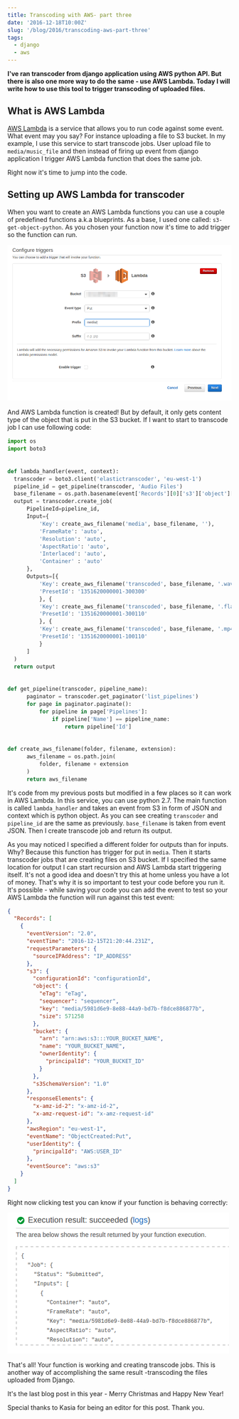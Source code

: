 ```yaml
---
title: Transcoding with AWS- part three
date: '2016-12-18T10:00Z'
slug: '/blog/2016/transcoding-aws-part-three'
tags:
  - django
  - aws
---
```


**I've ran transcoder from django application using AWS python API. But
there is also one more way to do the same - use AWS Lambda. Today I will
write how to use this tool to trigger transcoding of uploaded files.**

## What is AWS Lambda

[AWS Lambda](http://docs.aws.amazon.com/lambda/latest/dg/welcome.html)
is a service that allows you to run code against some event. What event
may you say? For instance uploading a file to S3 bucket. In my example,
I use this service to start transcode jobs. User upload file to
`media/music_file` and then instead of firing up event from django
application I trigger AWS Lambda function that does the same job.

Right now it's time to jump into the code.

## Setting up AWS Lambda for transcoder

When you want to create an AWS Lambda functions you can use a couple of
predefined functions a.k.a blueprints. As a base, I used one called:
`s3-get-object-python`. As you chosen your function now it's time to add
trigger so the function can run.

![AWS Lambda configuration](./aws_lambda1.png)

And AWS Lambda function is created! But by default, it only gets content
type of the object that is put in the S3 bucket. If I want to start to
transcode job I can use following code:

```python
import os
import boto3


def lambda_handler(event, context):
  transcoder = boto3.client('elastictranscoder', 'eu-west-1')
  pipeline_id = get_pipeline(transcoder, 'Audio Files')
  base_filename = os.path.basename(event['Records'][0]['s3']['object']['key'])
  output = transcoder.create_job(
      PipelineId=pipeline_id,
      Input={
          'Key': create_aws_filename('media', base_filename, ''),
          'FrameRate': 'auto',
          'Resolution': 'auto',
          'AspectRatio': 'auto',
          'Interlaced': 'auto',
          'Container' : 'auto'
      },
      Outputs=[{
          'Key': create_aws_filename('transcoded', base_filename, '.wav'),
          'PresetId': '1351620000001-300300'
          }, {
          'Key': create_aws_filename('transcoded', base_filename, '.flac'),
          'PresetId': '1351620000001-300110'
          }, {
          'Key': create_aws_filename('transcoded', base_filename, '.mp4'),
          'PresetId': '1351620000001-100110'
          }
      ]
  )
  return output


def get_pipeline(transcoder, pipeline_name):
      paginator = transcoder.get_paginator('list_pipelines')
      for page in paginator.paginate():
          for pipeline in page['Pipelines']:
              if pipeline['Name'] == pipeline_name:
                  return pipeline['Id']


def create_aws_filename(folder, filename, extension):
      aws_filename = os.path.join(
          folder, filename + extension
      )
      return aws_filename
```

It's code from my previous posts but modified in a few places so it can
work in AWS Lambda. In this service, you can use python 2.7. The main
function is called `lambda_handler` and takes an event from S3 in form
of JSON and context which is python object. As you can see creating
`transcoder` and `pipeline_id` are the same as previously.
`base_filename` is taken from event JSON. Then I create transcode job
and return its output.

As you may noticed I specified a different folder for outputs than for
inputs. Why? Because this function has trigger for put in `media`. Then
it starts transcoder jobs that are creating files on S3 bucket. If I
specified the same location for output I can start recursion and AWS
Lambda start triggering itself. It's not a good idea and doesn't try
this at home unless you have a lot of money. That's why it is so
important to test your code before you run it. It's possible - while
saving your code you can add the event to test so your AWS Lambda the
function will run against this test event:

```json
{
  "Records": [
    {
      "eventVersion": "2.0",
      "eventTime": "2016-12-15T21:20:44.231Z",
      "requestParameters": {
        "sourceIPAddress": "IP_ADDRESS"
      },
      "s3": {
        "configurationId": "configurationId",
        "object": {
          "eTag": "eTag",
          "sequencer": "sequencer",
          "key": "media/5981d6e9-8e88-44a9-bd7b-f8dce886877b",
          "size": 571258
        },
        "bucket": {
          "arn": "arn:aws:s3:::YOUR_BUCKET_NAME",
          "name": "YOUR_BUCKET_NAME",
          "ownerIdentity": {
            "principalId": "YOUR_BUCKET_ID"
          }
        },
        "s3SchemaVersion": "1.0"
      },
      "responseElements": {
        "x-amz-id-2": "x-amz-id-2",
        "x-amz-request-id": "x-amz-request-id"
      },
      "awsRegion": "eu-west-1",
      "eventName": "ObjectCreated:Put",
      "userIdentity": {
        "principalId": "AWS:USER_ID"
      },
      "eventSource": "aws:s3"
    }
  ]
}
```

Right now clicking test you can know if your function is behaving
correctly:

![AWS Lambda test function result](./aws_lambda2.png)

That's all! Your function is working and creating transcode jobs. This
is another way of accomplishing the same result -transcoding the files
uploaded from Django.

It's the last blog post in this year - Merry Christmas and Happy New
Year!

Special thanks to Kasia for being an editor for this post. Thank you.
